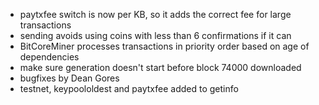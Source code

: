 * paytxfee switch is now per KB, so it adds the correct fee for large transactions
* sending avoids using coins with less than 6 confirmations if it can
* BitCoreMiner processes transactions in priority order based on age of dependencies
* make sure generation doesn't start before block 74000 downloaded
* bugfixes by Dean Gores
* testnet, keypoololdest and paytxfee added to getinfo
